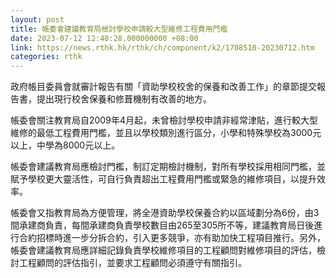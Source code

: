 ```yaml
---
layout: post
title: 帳委會建議教育局檢討學校申請較大型維修工程費用門檻
date: 2023-07-12 12:48:28.000000000 +08:00
link: https://news.rthk.hk/rthk/ch/component/k2/1708510-20230712.htm
categories: rthk
---
```


政府帳目委員會就審計報告有關「資助學校校舍的保養和改善工作」的章節提交報告書，提出現行校舍保養和修葺機制有改善的地方。

帳委會關注教育局自2009年4月起，未曾檢討學校申請非經常津貼，進行較大型維修的最低工程費用門檻，並且以學校類別進行區分，小學和特殊學校為3000元以上，中學為8000元以上。

帳委會建議教育局應檢討門檻，制訂定期檢討機制，對所有學校採用相同門檻，並賦予學校更大靈活性，可自行負責超出工程費用門檻或緊急的維修項目，以提升效率。

帳委會又指教育局為方便管理，將全港資助學校保養合約以區域劃分為6份，由3間承建商負責，每間承建商負責學校數目由265至305所不等，建議教育局日後進行合約招標時進一步分拆合約，引入更多競爭，亦有助加快工程項目推行。另外，帳委會建議教育局應詳細記錄負責學校維修項目的工程顧問對維修項目的評估，檢討工程顧問的評估指引，並要求工程顧問必須遵守有關指引。
